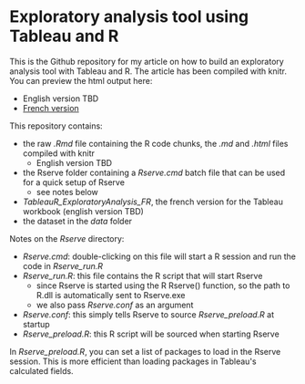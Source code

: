 # Exploratory analysis tool using Tableau and R  

This is the Github repository for my article on how to build an exploratory analysis tool with Tableau and R. The article has been compiled with knitr. You can preview the html output here:  
* English version TBD  
* [French version](http://htmlpreview.github.com/?https://github.com/simonkth/TableauR_ExploratoryAnalysis/blob/master/TableauR_ExploratoryAnalysis_FR.html)  
  

This repository contains:  
* the raw _.Rmd_ file containing the R code chunks, the _.md_ and _.html_ files compiled with knitr  
	+ English version TBD  
* the Rserve folder containing a _Rserve.cmd_ batch file that can be used for a quick setup of Rserve  
	+ see notes below  
* _TableauR_ExploratoryAnalysis_FR_, the french version for the Tableau workbook (english version TBD)  
* the dataset in the _data_ folder  
  

Notes on the _Rserve_ directory:  
* _Rserve.cmd_: double-clicking on this file will start a R session and run the code in _Rserve_run.R_  
* _Rserve_run.R_: this file contains the R script that will start Rserve  
	+ since Rserve is started using the R Rserve() function, so the path to R.dll is automatically sent to Rserve.exe  
	+ we also pass _Rserve.conf_ as an argument  
* _Rserve.conf_: this simply tells Rserve to source _Rserve_preload.R_ at startup  
* _Rserve_preload.R_: this R script will be sourced when starting Rserve  

In _Rserve_preload.R_, you can set a list of packages to load in the Rserve session. This is more efficient than loading packages in Tableau's calculated fields.  
